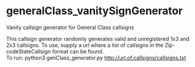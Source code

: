 # generalClass_vanitySignGenerator
Vanity callsign generator for General Class callsigns

This callsign generator randomly generates valid and unregistered 1x3 and 2x3 callsigns.
To use, supply a url where a list of callsigns in the Zip-codeStateCallsign format can be found.<br />
To run: python3 genClass_generator.py http://url.of.callsigns/callsigns.txt
